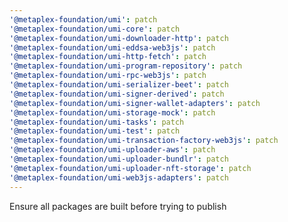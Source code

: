 ```yaml
---
'@metaplex-foundation/umi': patch
'@metaplex-foundation/umi-core': patch
'@metaplex-foundation/umi-downloader-http': patch
'@metaplex-foundation/umi-eddsa-web3js': patch
'@metaplex-foundation/umi-http-fetch': patch
'@metaplex-foundation/umi-program-repository': patch
'@metaplex-foundation/umi-rpc-web3js': patch
'@metaplex-foundation/umi-serializer-beet': patch
'@metaplex-foundation/umi-signer-derived': patch
'@metaplex-foundation/umi-signer-wallet-adapters': patch
'@metaplex-foundation/umi-storage-mock': patch
'@metaplex-foundation/umi-tasks': patch
'@metaplex-foundation/umi-test': patch
'@metaplex-foundation/umi-transaction-factory-web3js': patch
'@metaplex-foundation/umi-uploader-aws': patch
'@metaplex-foundation/umi-uploader-bundlr': patch
'@metaplex-foundation/umi-uploader-nft-storage': patch
'@metaplex-foundation/umi-web3js-adapters': patch
---
```


Ensure all packages are built before trying to publish
